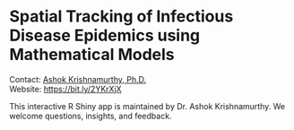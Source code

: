 # Spatial Tracking of Infectious Disease Epidemics using Mathematical Models
 
Contact: [Ashok Krishnamurthy, Ph.D.](mailto:akrishnamurthy@mtroyal.ca)  
Website: <https://bit.ly/2YKrXjX>  

This interactive R Shiny app is maintained by Dr. Ashok Krishnamurthy. We welcome questions, insights, and feedback.

